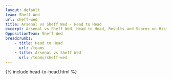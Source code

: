 ```yaml
---
layout: default
team: Sheff Wed
url: sheff-wed
title: Arsenal vs Sheff Wed - Head to Head
excerpt: Arsenal vs Sheff Wed, Head to Head, Results and Scores on History of Arsenal Football Club
OppositionTeam: Sheff Wed
breadcrumbs:
    - title: Head to Head
      url: /teams
    - title: Arsenal vs Sheff Wed
      url: /teams/sheff-wed
---
```


{% include head-to-head.html %}